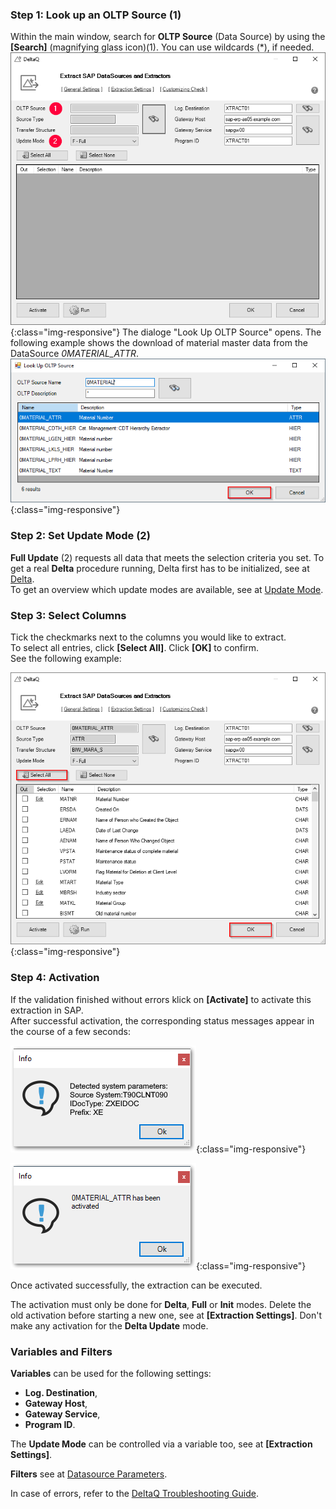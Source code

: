 ### Step 1: Look up an OLTP Source (1)

Within the main window, search for **OLTP Source** (Data Source) by using the **[Search]** (magnifying glass icon)(1). You can use wildcards (*), if needed.
![search-ds-mat-attr](/img/content/search-ds-mat-attr.png){:class="img-responsive"}
The dialoge "Look Up OLTP Source" opens.
The following example shows the download of material master data from the DataSource *0MATERIAL_ATTR*.
![search-ds-mat-attr](/img/content/search-ds-mat-attr2.png){:class="img-responsive"}

### Step 2: Set Update Mode (2)

**Full Update** (2) requests all data that meets the selection criteria you set. To get a real **Delta** procedure running, Delta first has to be initialized, see at [Delta](./datasource-delta).<br>
To get an overview which update modes are available, see at [Update Mode](./update-mode).

### Step 3: Select Columns

Tick the checkmarks next to the columns you would like to extract.<br>
To select all entries, click **[Select All]**. Click **[OK]** to confirm.<br>
See the following example:

![Deltaq-Define-Data-Source-Filled](/img/content/Deltaq-Define-Data-Source-Filled.png){:class="img-responsive"}

### Step 4: Activation

If the validation finished without errors klick on **[Activate]** to activate this extraction in SAP.<br> 
After successful activation, the corresponding status messages appear in the course of a few seconds:

![Deltaq-System-Parameters-Info](/img/content/Deltaq-System-Parameters-Info.png){:class="img-responsive"}

![Deltaq-Generation-Successfull-Info](/img/content/Deltaq-Generation-Successfull-Info.png){:class="img-responsive"}

Once activated successfully, the extraction can be executed. 

The activation must only be done for **Delta**, **Full** or **Init** modes.
Delete the old activation before starting a new one, see at **[Extraction Settings]**.
Don't make any activation for the **Delta Update** mode. 

### Variables and Filters

**Variables** can be used for the following settings:
* **Log. Destination**, 
* **Gateway Host**,
* **Gateway Service**,
* **Program ID**. 

The **Update Mode** can be controlled via a variable too, see at **[Extraction Settings]**.

**Filters** see at [Datasource Parameters](./datasource-parameters).
 
In case of errors, refer to the [DeltaQ Troubleshooting Guide](https://kb.theobald-software.com/troubleshooting/deltaq-troubleshooting-guide). 
